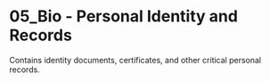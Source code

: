 # 05_Bio - Personal Identity and Records

Contains identity documents, certificates, and other critical personal records.

